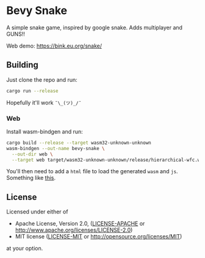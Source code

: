 # Bevy Snake

A simple snake game, inspired by google snake. Adds multiplayer and GUNS!!

Web demo: <https://bink.eu.org/snake/>

## Building

Just clone the repo and run:

```bash
cargo run --release
```

Hopefully it'll work `¯\_(ツ)_/¯`

### Web

Install wasm-bindgen and run:

```bash
cargo build --release --target wasm32-unknown-unknown
wasm-bindgen --out-name bevy-snake \
  --out-dir web \
  --target web target/wasm32-unknown-unknown/release/hierarchical-wfc.wasm
```

You'll then need to add a `html` file to load the generated `wasm` and `js`. Something like [this](https://github.com/bevyengine/bevy/blob/main/examples/wasm/index.html).

## License

Licensed under either of

* Apache License, Version 2.0, ([LICENSE-APACHE](LICENSE-APACHE) or <http://www.apache.org/licenses/LICENSE-2.0>)
* MIT license ([LICENSE-MIT](LICENSE-MIT) or <http://opensource.org/licenses/MIT>)

at your option.
